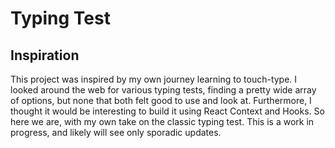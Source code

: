 # Typing Test

## Inspiration
This project was inspired by my own journey learning to touch-type. I looked around the web for various typing tests, finding a pretty wide array of options, but none that both felt good to use and look at. Furthermore, I thought it would be interesting to build it using React Context and Hooks. So here we are, with my own take on the classic typing test. This is a work in progress, and likely will see only sporadic updates.
